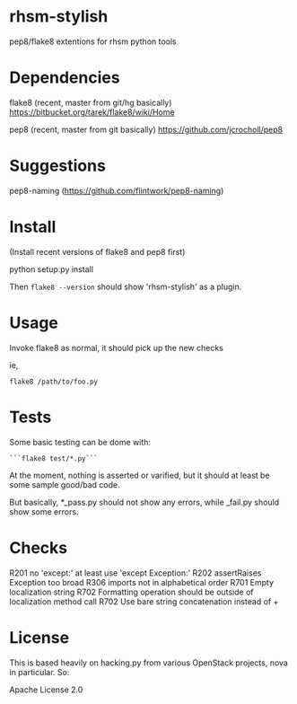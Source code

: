 rhsm-stylish
============

pep8/flake8 extentions for rhsm python tools

Dependencies
===========

flake8 (recent, master from git/hg basically)
    https://bitbucket.org/tarek/flake8/wiki/Home

pep8 (recent, master from git basically)
    https://github.com/jcrocholl/pep8

Suggestions
==========

pep8-naming (https://github.com/flintwork/pep8-naming)


Install
=======

(Install recent versions of flake8 and pep8 first)

python setup.py install

Then ```flake8 --version``` should show 'rhsm-stylish' as a plugin.

Usage
====

Invoke flake8 as normal, it should pick up the new checks

ie,

```flake8 /path/to/foo.py```


Tests
=====
Some basic testing can be dome with:

    ```flake8 test/*.py```

At the moment, nothing is asserted or varified, but it should
at least be some sample good/bad code.

But basically, *_pass.py should not show any errors, while
_fail.py should show some errors.

Checks
======
R201  no 'except:' at least use 'except Exception:'
R202  assertRaises Exception too broad
R306  imports not in alphabetical order
R701  Empty localization string
R702  Formatting operation should be outside of localization method call
R702  Use bare string concatenation instead of +


License
======

This is based heavily on hacking.py from various OpenStack
projects, nova in particular. So:

Apache License 2.0
